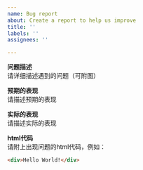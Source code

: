 ```yaml
---
name: Bug report
about: Create a report to help us improve
title: ''
labels: ''
assignees: ''

---
```


**问题描述**  
请详细描述遇到的问题（可附图）

**预期的表现**  
请描述预期的表现

**实际的表现**  
请描述实际的表现

**html代码**  
请附上出现问题的html代码，例如：
```html
<div>Hello World!</div>
```
